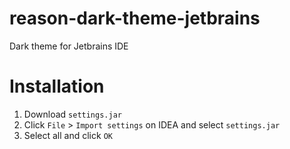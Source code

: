 # reason-dark-theme-jetbrains
Dark theme for Jetbrains IDE

# Installation

1. Download `settings.jar`
1. Click `File` > `Import settings` on IDEA and select `settings.jar`
1. Select all and click `OK`
 